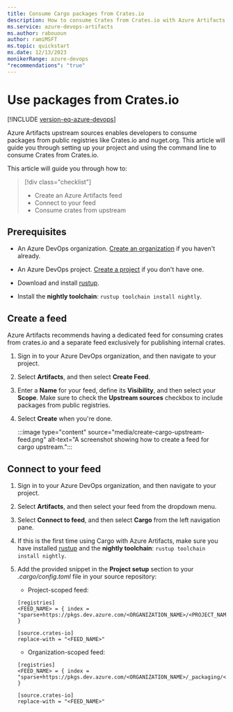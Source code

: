 ```yaml
---
title: Consume Cargo packages from Crates.io
description: How to consume Crates from Crates.io with Azure Artifacts
ms.service: azure-devops-artifacts
ms.author: rabououn
author: ramiMSFT
ms.topic: quickstart
ms.date: 12/13/2023
monikerRange: azure-devops
"recommendations": "true"
---
```


# Use packages from Crates.io

[!INCLUDE [version-eq-azure-devops](../../includes/version-eq-azure-devops.md)]

Azure Artifacts upstream sources enables developers to consume packages from public registries like Crates.io and nuget.org. This article will guide you through setting up your project and using the command line to consume Crates from Crates.io. 

This article will guide you through how to:

> [!div class="checklist"]  
> * Create an Azure Artifacts feed 
> * Connect to your feed
> * Consume crates from upstream

## Prerequisites

- An Azure DevOps organization. [Create an organization](../../organizations/accounts/create-organization.md) if you haven't already.

- An Azure DevOps project. [Create a project](../../organizations/projects/create-project.md#create-a-project) if you don't have one.

- Download and install [rustup](https://rustup.rs/). 

- Install the **nightly toolchain**: `rustup toolchain install nightly`.

## Create a feed

Azure Artifacts recommends having a dedicated feed for consuming crates from crates.io and a separate feed exclusively for publishing internal crates. 
 
1. Sign in to your Azure DevOps organization, and then navigate to your project.

1. Select **Artifacts**, and then select **Create Feed**.

1. Enter a **Name** for your feed, define its **Visibility**, and then select your **Scope**. Make sure to check the **Upstream sources** checkbox to include packages from public registries. 

1. Select **Create** when you're done.

    :::image type="content" source="media/create-cargo-upstream-feed.png" alt-text="A screenshot showing how to create a feed for cargo upstream.":::

## Connect to your feed

1. Sign in to your Azure DevOps organization, and then navigate to your project.

1. Select **Artifacts**, and then select your feed from the dropdown menu.

1. Select **Connect to feed**, and then select **Cargo** from the left navigation pane.

1. If this is the first time using Cargo with Azure Artifacts, make sure you have installed [rustup](https://rustup.rs/) and the **nightly toolchain**: `rustup toolchain install nightly`.

1. Add the provided snippet in the **Project setup** section to your *.cargo/config.toml* file in your source repository:

    - Project-scoped feed:
    
    ```
    [registries]
    <FEED_NAME> = { index = "sparse+https://pkgs.dev.azure.com/<ORGANIZATION_NAME>/<PROJECT_NAME>/_packaging/<FEED_NAME>/Cargo/index/" }
    
    [source.crates-io]
    replace-with = "<FEED_NAME>"
    ```

    - Organization-scoped feed:
    
    ```
    [registries]
    <FEED_NAME> = { index = "sparse+https://pkgs.dev.azure.com/<ORGANIZATION_NAME>/_packaging/<FEED_NAME>/Cargo/index/" }
    
    [source.crates-io]
    replace-with = "<FEED_NAME>"
    ```
